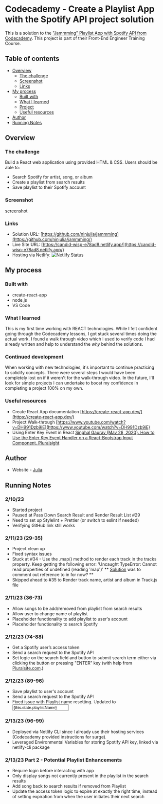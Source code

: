 # Codecademy - Create a Playlist App with the Spotify API project solution

This is a solution to the ["Jammming" Playlist App with Spotify API from Codecademy](https://www.codecademy.com/paths/front-end-engineer-career-path/tracks/fecp-22-react-part-ii/modules/wdcp-22-jammming/projects/jammming-prj). This project is part of their Front-End Engineer Training Course.

## Table of contents

- [Overview](#overview)
  - [The challenge](#the-challenge)
  - [Screenshot](#screenshot)
  - [Links](#links)
- [My process](#my-process)
  - [Built with](#built-with)
  - [What I learned](#what-i-learned)
  - [Project ](#continued-development)
  - [Useful resources](#useful-resources)
- [Author](#author)
- [Running Notes](#running-notes)

## Overview

### The challenge

Build a React web application using provided HTML & CSS. Users should be able to:

- Search Spotify for artist, song, or album
- Create a playlist from search results
- Save playlist to their Spotify account

### Screenshot

[screenshot](https://ninjulia.github.io/jammming/screenshot.png)

### Links

- Solution URL: [https://github.com/ninjulia/jammming](https://github.com/ninjulia/jammming/)
- Live Site URL: [https://candid-wisp-e78ad8.netlify.app/](https://candid-wisp-e78ad8.netlify.app/)
- Hosting via Netlify: [![Netlify Status](https://api.netlify.com/api/v1/badges/46d8e6e3-9422-49f3-99de-1594f29bfce7/deploy-status)](https://app.netlify.com/sites/candid-wisp-e78ad8/deploys)

## My process

### Built with

- create-react-app
- node.js
- VS Code

### What I learned

This is my first time working with REACT technologies. While I felt confident going through the Codecademy lessons, I got stuck several times doing the actual work. I found a walk through video which I used to verify code I had already written and help to understand the _why_ behind the solutions.

### Continued development

When working with new technologies, it's important to continue practicing to solidify concepts. There were several steps I would have been completely lost on if it weren't for the walk-through video. In the future, I'll look for simple projects I can undertake to boost my confidence in completing a project 100% on my own.

### Useful resources

- Create React App documentation [https://create-react-app.dev/](https://create-react-app.dev/)
- Project Walk-through [https://www.youtube.com/watch?v=DH991Dzb9iE](https://www.youtube.com/watch?v=DH991Dzb9iE)
- Using Enter Key Event in React [Singhal,Gaurav (May 28, 2020). How to Use the Enter Key Event Handler on a React-Bootstrap Input Component. Pluralsight](https://www.pluralsight.com/guides/how-to-enter-key-event-handler-on-a-react-bootstrap-input-component)

## Author

- Website - [Julia](https://www.becausejulia.com)

## Running Notes

### 2/10/23

- Started project
- Paused at Pass Down Search Result and Render Result List #29
- Need to set up Stylelint + Prettier (or switch to eslint if needed)
- Verifying GitHub link still works

### 2/11/23 (29-35)

- Project clean up
- Fixed syntax issues
- Stuck at #34 - Use the .map() method to render each track in the tracks property. Keep getting the following error: 'Uncaught TypeError: Cannot read properties of undefined (reading 'map')' ** [Solution](https://discuss.codecademy.com/t/passed-state-is-undefined-in-child-component/456755) was to comment out reference to <TrackList /> in <PlayList /> for now? **
- Skipped ahead to #35 to Render track name, artist and album in Track.js file

### 2/11/23 (36-73)

- Allow songs to be add/removed from playlist from search results
- Allow user to change name of playlist
- Placeholder functionality to add playlist to user's account
- Placeholder functionality to search Spotify

### 2/12/23 (74-88)

- Get a Spotify user’s access token
- Send a search request to the Spotify API
- Set logic on the search field and button to submit search term either via clicking the button or pressing "ENTER" key (with help from [Pluralsite.com](https://www.pluralsight.com/guides/how-to-enter-key-event-handler-on-a-react-bootstrap-input-component).)

### 2/12/23 (89-96)

- Save playlist to user's account
- Send a search request to the Spotify API
- Fixed issue with Playlist name resetting. Updated to <input value={this.state.playlistName} />

### 2/13/23 (96-99)

- Deployed via Netlify CLI since I already use their hosting services (Codecademy provided instructions for surge).
- Leveraged Environmental Variables for storing Spotify API key, linked via netlify-cli package

### 2/13/23 Part 2 - Potential Playlist Enhancements

- Require login before interacting with app
- Only display songs not currently present in the playlist in the search results
- Add song back to search results if removed from Playlist
- Update the access token logic to expire at exactly the right time, instead of setting expiration from when the user initiates their next search
